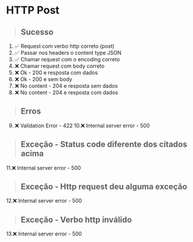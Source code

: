 # HTTP Post

> ## Sucesso
1. ✅ Request com verbo http correto (post)
2. ✅ Passar nos headers o content type JSON
3. ✅ Chamar request com o encoding correto
4. ❌ Chamar request com body correto
5. ❌ Ok - 200 e resposta com dados
6. ❌ Ok - 200 e sem body
7. ❌ No content - 204 e resposta sem dados
8. ❌ No content - 204 e resposta com dados

> ## Erros
9. ❌ Validation Error - 422
10.❌ Internal server error - 500

> ## Exceção - Status code diferente dos citados acima
11.❌ Internal server error - 500

> ## Exceção - Http request deu alguma exceção
12.❌ Internal server error - 500

> ## Exceção - Verbo http inválido
13.❌ Internal server error - 500